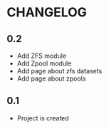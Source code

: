 # CHANGELOG

## 0.2

  - Add ZFS module
  - Add Zpool module
  - Add page about zfs datasets
  - Add page about zpools

## 0.1

  - Project is created
